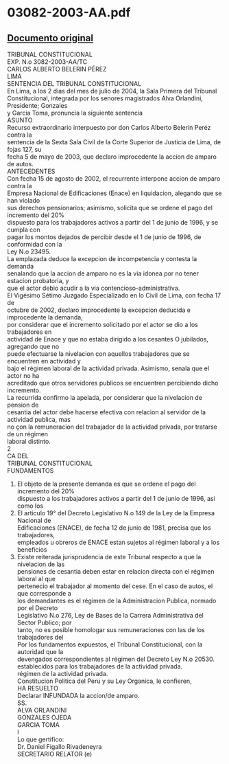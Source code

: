 
03082-2003-AA.pdf
=================
  
[Documento original](https://tc.gob.pe/jurisprudencia/2004/03082-2003-AA.pdf)  
---  
TRIBUNAL CONSTITUCIONAL  
EXP. N.o 3082-2003-AA/TC  
CARLOS ALBERTO BELERIN PÉREZ  
LIMA  
SENTENCIA DEL TRIBUNAL CONSTITUCIONAL  
En Lima, a los 2 dias del mes de julio de 2004, la Sala Primera del Tribunal  
Constitucional, integrada por los senores magistrados Alva Orlandini, Presidente; Gonzales  
y Garcia Toma, pronuncia la siguiente sentencia  
ASUNTO  
Recurso extraordinario interpuesto por don Carlos Alberto Belerin Peréz contra la  
sentencia de la Sexta Sala Civil de la Corte Superior de Justicia de Lima, de fojas 127, su  
fecha 5 de mayo de 2003, que declaro improcedente la accion de amparo de autos.  
ANTECEDENTES  
Con fecha 15 de agosto de 2002, el recurrente interpone accion de amparo contra la  
Empresa Nacional de Edificaciones (Enace) en liquidacion, alegando que se han violado  
sus derechos pensionarios; asimismo, solicita que se ordene el pago del incremento del 20%  
dispuesto para los trabajadores activos a partir del 1 de junio de 1996, y se cumpla con  
pagar los montos dejados de percibir desde el 1 de junio de 1996, de conformidad con la  
Ley N.o 23495.  
La emplazada deduce la excepcion de incompetencia y contesta la demanda  
senalando que la accion de amparo no es la via idonea por no tener estacion probatoria, y  
que el actor debio acudir a la via contencioso-administrativa.  
El Vigésimo Sétimo Juzgado Especializado en lo Civil de Lima, con fecha 17 de  
octubre de 2002, declaro improcedente la excepcion deducida e improcedente la demanda,  
por considerar que el incremento solicitado por el actor se dio a los trabajadores en  
actividad de Enace y que no estaba dirigido a los cesantes O jubilados, agregando que no  
puede efectuarse la nivelacion con aquellos trabajadores que se encuentren en actividad y  
bajo el régimen laboral de la actividad privada. Asimismo, senala que el actor no ha  
acreditado que otros servidores publicos se encuentren percibiendo dicho incremento.  
La recurrida confirmo la apelada, por considerar que la nivelacion de pension de  
cesantia del actor debe hacerse efectiva con relacion al servidor de la actividad publica, mas  
no çon la remuneracion del trabajador de la actividad privada, por tratarse de un régimen  
laboral distinto.  
2  
CA DEL  
TRIBUNAL CONSTITUCIONAL  
FUNDAMENTOS  
1. El objeto de la presente demanda es que se ordene el pago del incremento del 20%  
dispuesto a los trabajadores activos a partir del 1 de junio de 1996, asi como los  
2. El articulo 19° del Decreto Legislativo N.o 149 de la Ley de la Empresa Nacional de  
Edificaciones (ENACE), de fecha 12 de junio de 1981, precisa que los trabajadores,  
empleados u obreros de ENACE estan sujetos al régimen laboral y a los beneficios  
3. Existe reiterada jurisprudencia de este Tribunal respecto a que la nivelacion de las  
pensiones de cesantia deben estar en relacion directa con el régimen laboral al que  
pertenecio el trabajador al momento del cese. En el caso de autos, el que corresponde a  
los demandantes es el régimen de la Administracion Publica, normado por el Decreto  
Legislativo N.o 276, Ley de Bases de la Carrera Administrativa del Sector Publico; por  
tanto, no es posible homologar sus remuneraciones con las de los trabajadores del  
Por los fundamentos expuestos, el Tribunal Constitucional, con la autoridad que la  
devengados correspondientes al régimen del Decreto Ley N.o 20530.  
establecidos para los trabajadores de la actividad privada.  
régimen de la actividad privada.  
Constitucion Politica del Peru y su Ley Organica, le confieren,  
HA RESUELTO  
Declarar INFUNDADA la accion/de amparo.  
SS.  
ALVA ORLANDINI  
GONZALES OJEDA  
GARCIA TOMA  
l  
Lo que gertifico:  
Dr. Daniel Figallo Rivadeneyra  
SECRETARIO RELATOR (e)
